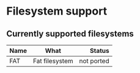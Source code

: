  

Filesystem support
=====================



Currently supported filesystems
------------------

|  Name    |    What       |Status |
|----------|:-------------:|------:|
 FAT  |  Fat filesystem   |  not ported 

